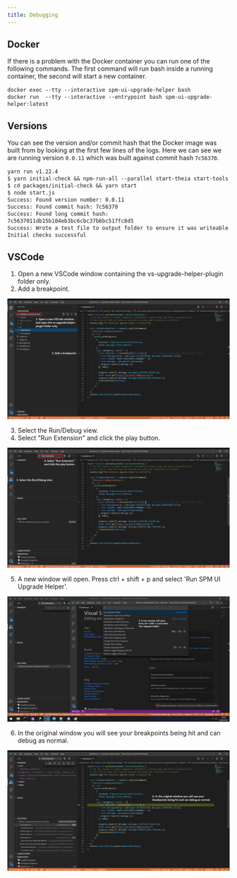 ```yaml
---
title: Debugging
---
```


## Docker

If there is a problem with the Docker container you can run one of the following commands. The first command will run bash inside a running container, the second will start a new container.

    docker exec --tty --interactive spm-ui-upgrade-helper bash
    docker run  --tty --interactive --entrypoint bash spm-ui-upgrade-helper:latest

## Versions

You can see the version and/or commit hash that the Docker image was built from by looking at the first few lines of the logs. Here we can see we are running version `0.0.11` which was built against commit hash `7c56370`.

    yarn run v1.22.4
    $ yarn initial-check && npm-run-all --parallel start-theia start-tools
    $ cd packages/initial-check && yarn start
    $ node start.js
    Success: Found version number: 0.0.11
    Success: Found commit hash: 7c56370
    Success: Found long commit hash: 7c5637011db15b104eb3bc6cbc37b6bc517fc8d5
    Success: Wrote a test file to output folder to ensure it was writeable
    Initial checks successful

## VSCode

1. Open a new VSCode window containing the vs-upgrade-helper-plugin folder only.
2. Add a breakpoint.

![1. Open a new VSCode window containing the vs-upgrade-helper-plugin folder only. 2. Add a breakpoint.](../../images/debug_1.png "Debugging steps screenshot 1")

3. Select the Run/Debug view.
4. Select "Run Extension" and click the play button.

![3. Select the Run/Debug view. 4. Select "Run Extension" and click the play button.](../../images/debug_2.png "Debugging steps screenshot 2")

5. A new window will open. Press ctrl + shift + p and select 'Run SPM UI Upgrade Helper'.

![5. A new window will open. Press ctrl + shift + p and select 'Run SPM UI Upgrade Helper'.](../../images/debug_3.png "Debugging steps screenshot 3")

6. In the original window you will see your breakpoints being hit and can debug as normal.

![6. In the original window you will see your breakpoints being hit and can debug as normal.](../../images/debug_4.png "Debugging steps screenshot 4")
